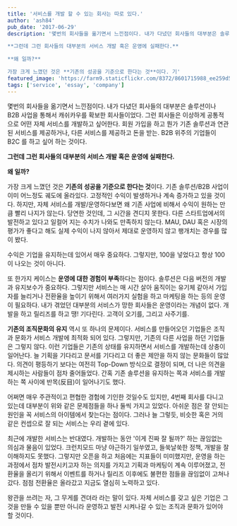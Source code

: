 ```yaml
---
title: '서비스를 개발 할 수 있는 회사는 따로 있다.'
author: 'ash84'
pub_date: '2017-06-29'
description: '몇번의 회사들을 옮기면서 느낀점이다. 내가 다녔던 회사들의 대부분은 솔루션이나 B2B 사업을 통해서 캐쉬카우를 확보한 회사들이었다. 그런 회사들은 이상하게 공통적으로 어떤 자체 서비스를 개발하고 싶어한다. 회원 가입을 하고 뭔가 기존 솔루션과 연관된 서비스를 제공하거나, 다른 서비스를 제공하고 돈을 받는. B2B 위주의 기업들이 B2C 를 하고 싶어 하는 것이다. 

**그런데 그런 회사들의 대부분의 서비스 개발 혹은 운영에 실패한다.**

**왜 일까?**

가장 크게 느꼈던 것은 **기존의 성공을 기준으로 한다는 것**이다. 기'
featured_image: 'https://farm9.staticflickr.com/8372/8601715988_ee259d54e9_k.jpg'
tags: ['service', 'essay', 'company']
---
```


몇번의 회사들을 옮기면서 느낀점이다. 내가 다녔던 회사들의 대부분은 솔루션이나 B2B 사업을 통해서 캐쉬카우를 확보한 회사들이었다. 그런 회사들은 이상하게 공통적으로 어떤 자체 서비스를 개발하고 싶어한다. 회원 가입을 하고 뭔가 기존 솔루션과 연관된 서비스를 제공하거나, 다른 서비스를 제공하고 돈을 받는. B2B 위주의 기업들이 B2C 를 하고 싶어 하는 것이다. 

**그런데 그런 회사들의 대부분의 서비스 개발 혹은 운영에 실패한다.**

**왜 일까?**

가장 크게 느꼈던 것은 **기존의 성공을 기준으로 한다는 것**이다. 기존 솔루션/B2B 사업이 이미 어느정도 궤도에 올라있다. 고정적인 수익이 발생하거나 계속 증가하고 있을 것이다. 하지만, 자체 서비스를 개발/운영하다보면 왜 기존 사업에 비해서 수익이 원하는 만큼 빨리 나지가 않는다. 당연한 것인데, 그 시간을 견디지 못한다. 다른 스타트업에서의 발전하고 있다고 일컬어 지는 수치가 나와도 만족하지 않는다. MAU, DAU 혹은 시장의 평가가 좋다고 해도 실제 수익이 나지 않아서 제대로 운영하지 않고 팽개치는 경우를 많이 봤다. 

수익은 기업을 유지하는데 있어서 매우 중요하다. 그렇지만, 100을 넣었다고 항상 100이 나오는 것이 아니다.

또 한가지 케이스는 **운영에 대한 경험이 부족**하다는 점이다. 솔루션은 다음 버전의 개발과 유지보수가 중요하다. 
그렇지만 서비스는 매 시간 살아 움직이는 유기체 같아서 가입자를 늘리거나 전환율을 높이기 위해서 여러가지 실험을 하고 마케팅을 하는 등의 운영이 필요하다. 내가 겪었던 대부분의 서비스가 망한 회사들은 운영이라는 개념이 없다. 개발을 하고 릴리즈를 하고 땡! 기다린다. 고객이 오기를, 그리고 사주기를. 

**기존의 조직문화의 유지** 역시 또 하나의 문제이다. 서비스를 만들어오던 기업들은 조직과 문화가 서비스 개발에 최적화 되어 있다. 그렇지만, 기존의 다른 사업을 하던 기업들은 그렇지 않다. 이런 기업들은 기존의 상태를 유지하면서 서비스를 개발하는데 상충이 일어난다. 늘 기획을 기다리고 문서를 기다리고 더 좋은 제안을 하지 않는 문화들이 많았다. 의견이 평등하기 보다는 여전히 Top-Down 방식으로 결정이 되며, 더 나은 의견을 제시하는 사람들이 점차 줄어들었다. 간혹 기존 솔루션을 유지하는 쪽과 서비스를 개발하는 쪽 사이에 반목(反目)이 일어나기도 했다. 

어쩌면 매우 주관적이고 편협한 경험에 기인한 것일수도 있지만, 4번째 회사를 다니고 있는데 대부분이 위와 같은 문제점들을 하나 둘씩 가지고 있었다. 아쉬운 점은 잘 안되는 원인을 꼭 서비스의 아이템에서 찾는다는 점이다. 그러나 늘 그렇듯, 비슷한 혹은 거의 같은 컨셉으로 잘 되는 서비스는 우리 곁에 있다. 

최근에 개발한 서비스는 반대였다. 개발하는 동안 '이게 진짜 잘 될까?' 하는 끊임없는 의심과 물음이 있었다. 크런치모드 마냥 야근하기 일쑤였고, 들쑥날쑥한 정책, 개발을 잘 이해하지도 못했다. 그렇지만 오픈을 하고 처음에는 지표들이 미미했지만, 운영을 하는 과정에서 점차 발전시키고자 하는 의지를 가지고 기획과 마케팅이 계속 이루어졌고, 전환율을 올리기 위해서 이벤트를 하거나 릴리즈 이후에도 불편한 점들을 끊임없이 고쳐나갔다. 점점 전환율은 올라갔고 지금도 열심히 노력하고 있다. 


왕관을 쓰려는 자, 그 무게를 견뎌라 라는 말이 있다. 자체 서비스를 갖고 싶은 기업은 그것을 만들 수 있을 뿐만 아니라 운영하고 발전 시켜나갈 수 있는 조직과 문화가 있어야 할 것이다. 

